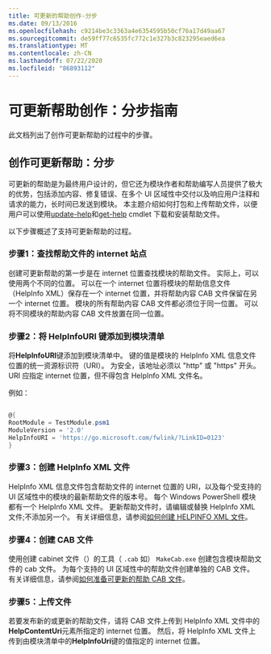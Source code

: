 ```yaml
---
title: 可更新的帮助创作-分步
ms.date: 09/13/2016
ms.openlocfilehash: c9214be3c3363a4e6354595b50cf76a17d49aa67
ms.sourcegitcommit: de59ff77c6535fc772c1e327b3c823295eaed6ea
ms.translationtype: MT
ms.contentlocale: zh-CN
ms.lasthandoff: 07/22/2020
ms.locfileid: "86893112"
---
```

# <a name="updatable-help-authoring-step-by-step"></a>可更新帮助创作：分步指南

此文档列出了创作可更新帮助的过程中的步骤。

## <a name="authoring-updatable-help-step-by-step"></a>创作可更新帮助：分步

可更新的帮助是为最终用户设计的，但它还为模块作者和帮助编写人员提供了极大的优势，包括添加内容、修复错误、在多个 UI 区域性中交付以及响应用户注释和请求的能力，长时间已发送到模块。 本主题介绍如何打包和上传帮助文件，以便用户可以使用[update-help](/powershell/module/Microsoft.PowerShell.Core/Update-Help)和[get-help](/powershell/module/Microsoft.PowerShell.Core/Save-Help) cmdlet 下载和安装帮助文件。

以下步骤概述了支持可更新帮助的过程。

### <a name="step-1-find-an-internet-site-for-your-help-files"></a>步骤1：查找帮助文件的 internet 站点

创建可更新帮助的第一步是在 internet 位置查找模块的帮助文件。 实际上，可以使用两个不同的位置。 可以在一个 internet 位置将模块的帮助信息文件（HelpInfo XML）保存在一个 internet 位置，并将帮助内容 CAB 文件保留在另一个 internet 位置。 模块的所有帮助内容 CAB 文件都必须位于同一位置。 可以将不同模块的帮助内容 CAB 文件放置在同一位置。

### <a name="step-2-add-a-helpinfouri-key-to-your-module-manifest"></a>步骤2：将 HelpInfoURI 键添加到模块清单

将**HelpInfoURI**键添加到模块清单中。 键的值是模块的 HelpInfo XML 信息文件位置的统一资源标识符（URI）。 为安全，该地址必须以 "http" 或 "https" 开头。 URI 应指定 internet 位置，但不得包含 HelpInfo XML 文件名。

例如：

```powershell

@{
RootModule = TestModule.psm1
ModuleVersion = '2.0'
HelpInfoURI = 'https://go.microsoft.com/fwlink/?LinkID=0123'
}
```

### <a name="step-3-create-a-helpinfo-xml-file"></a>步骤3：创建 HelpInfo XML 文件

HelpInfo XML 信息文件包含帮助文件的 internet 位置的 URI，以及每个受支持的 UI 区域性中的模块的最新帮助文件的版本号。 每个 Windows PowerShell 模块都有一个 HelpInfo XML 文件。 更新帮助文件时，请编辑或替换 HelpInfo XML 文件;不添加另一个。 有关详细信息，请参阅[如何创建 HELPINFO XML 文件](./how-to-create-a-helpinfo-xml-file.md)。

### <a name="step-4-create-cab-files"></a>步骤4：创建 CAB 文件

使用创建 cabinet 文件（）的工具（ `.cab` 如） `MakeCab.exe` 创建包含模块帮助文件的 cab 文件。 为每个支持的 UI 区域性中的帮助文件创建单独的 CAB 文件。 有关详细信息，请参阅[如何准备可更新的帮助 CAB 文件](./how-to-prepare-updatable-help-cab-files.md)。

### <a name="step-5-upload-your-files"></a>步骤5：上传文件

若要发布新的或更新的帮助文件，请将 CAB 文件上传到 HelpInfo XML 文件中的**HelpContentUri**元素所指定的 internet 位置。 然后，将 HelpInfo XML 文件上传到由模块清单中的**HelpInfoUri**键的值指定的 internet 位置。
